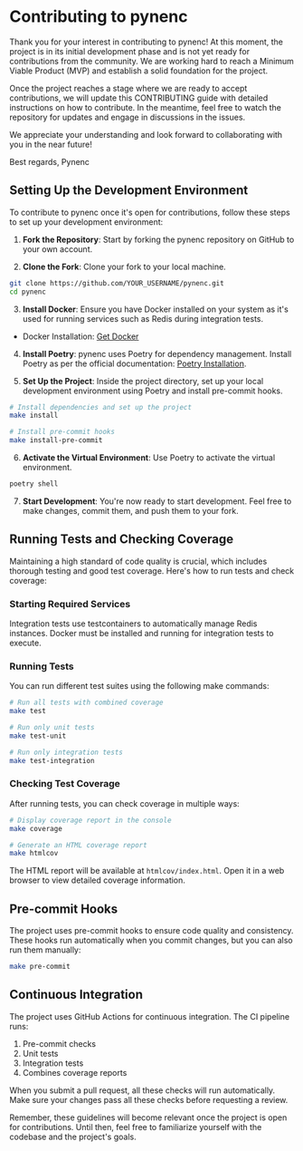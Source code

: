 # Contributing to pynenc

Thank you for your interest in contributing to pynenc! At this moment, the project is in its initial development phase and is not yet ready for contributions from the community. We are working hard to reach a Minimum Viable Product (MVP) and establish a solid foundation for the project.

Once the project reaches a stage where we are ready to accept contributions, we will update this CONTRIBUTING guide with detailed instructions on how to contribute. In the meantime, feel free to watch the repository for updates and engage in discussions in the issues.

We appreciate your understanding and look forward to collaborating with you in the near future!

Best regards,
Pynenc

## Setting Up the Development Environment

To contribute to pynenc once it's open for contributions, follow these steps to set up your development environment:

1. **Fork the Repository**: Start by forking the pynenc repository on GitHub to your own account.

2. **Clone the Fork**: Clone your fork to your local machine.

```bash
git clone https://github.com/YOUR_USERNAME/pynenc.git
cd pynenc
```

3. **Install Docker**: Ensure you have Docker installed on your system as it's used for running services such as Redis during integration tests.

- Docker Installation: [Get Docker](https://docs.docker.com/get-docker/)

4. **Install Poetry**: pynenc uses Poetry for dependency management. Install Poetry as per the official documentation: [Poetry Installation](https://python-poetry.org/docs/#installation).

5. **Set Up the Project**: Inside the project directory, set up your local development environment using Poetry and install pre-commit hooks.

```bash
# Install dependencies and set up the project
make install

# Install pre-commit hooks
make install-pre-commit
```

6. **Activate the Virtual Environment**: Use Poetry to activate the virtual environment.

```bash
poetry shell
```

7. **Start Development**: You're now ready to start development. Feel free to make changes, commit them, and push them to your fork.

## Running Tests and Checking Coverage

Maintaining a high standard of code quality is crucial, which includes thorough testing and good test coverage. Here's how to run tests and check coverage:

### Starting Required Services

Integration tests use testcontainers to automatically manage Redis instances. Docker must be installed and running for integration tests to execute.

### Running Tests

You can run different test suites using the following make commands:

```bash
# Run all tests with combined coverage
make test

# Run only unit tests
make test-unit

# Run only integration tests
make test-integration
```

### Checking Test Coverage

After running tests, you can check coverage in multiple ways:

```bash
# Display coverage report in the console
make coverage

# Generate an HTML coverage report
make htmlcov
```

The HTML report will be available at `htmlcov/index.html`. Open it in a web browser to view detailed coverage information.

## Pre-commit Hooks

The project uses pre-commit hooks to ensure code quality and consistency. These hooks run automatically when you commit changes, but you can also run them manually:

```bash
make pre-commit
```

## Continuous Integration

The project uses GitHub Actions for continuous integration. The CI pipeline runs:

1. Pre-commit checks
2. Unit tests
3. Integration tests
4. Combines coverage reports

When you submit a pull request, all these checks will run automatically. Make sure your changes pass all these checks before requesting a review.

Remember, these guidelines will become relevant once the project is open for contributions. Until then, feel free to familiarize yourself with the codebase and the project's goals.
